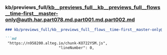 ### kb/previews_full/kb__previews_full__kb__previews_full__flows__time-first__master-only@auth.har.part078.md.part001.md.part002.md

```md
### kb/previews_full/kb__previews_full__flows__time-first__master-only@auth.har.part078.md.part001.md (part 002)

```md
 "https://n958200.alteg.io/chunk-KO722YSM.js",
                        "lineNumber": 0,
  
```

```

```
